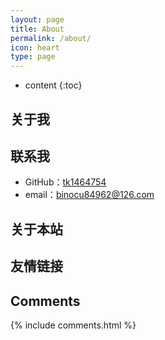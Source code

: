 ```yaml
---
layout: page
title: About
permalink: /about/
icon: heart
type: page
---
```


* content
{:toc}

## 关于我


## 联系我

* GitHub：[tk1464754](https://github.com/tk1464754)
* email：binocu84962@126.com

## 关于本站

## 友情链接

## Comments

{% include comments.html %}
